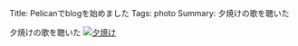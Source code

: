Title: Pelicanでblogを始めました
Tags: photo
Summary: 夕焼けの歌を聴いた

夕焼けの歌を聴いた
[![夕焼け](https://farm6.staticflickr.com/5571/14737390253_d40f03cd12_z.jpg)](https://www.flickr.com/photos/125573348@N07/14737390253)
